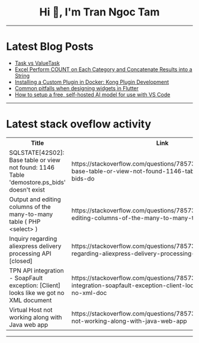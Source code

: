 <h1 align="center">Hi 👋, I'm Tran Ngoc Tam</h1>

---

# Latest Blog Posts 
<!-- BLOG-POST-LIST:START -->
- [Task vs ValueTask](https://dev.to/ben-witt/task-vs-valuetask-499n)
- [Excel Perform COUNT on Each Category and Concatenate Results into a String](https://dev.to/judith677/excel-perform-count-on-each-category-and-concatenate-results-into-a-string-4fn4)
- [Installing a Custom Plugin in Docker: Kong Plugin Development](https://dev.to/zelarsoft/installing-a-custom-plugin-in-docker-kong-plugin-development-4m5f)
- [Common pitfalls when designing widgets in Flutter](https://dev.to/harsh8088/common-pitfalls-when-designing-widgets-in-flutter-afd)
- [How to setup a free, self-hosted AI model for use with VS Code](https://dev.to/glsolaria/how-to-setup-a-free-self-hosted-ai-model-for-use-with-vs-code-4704)
<!-- BLOG-POST-LIST:END -->

---

# Latest stack oveflow activity
<table>
  <tr><th>Title</th><th>Link</th></tr>
  <!-- STACKOVERFLOW:START --><tr><td>SQLSTATE[42S02]: Base table or view not found: 1146 Table &#39;demostore.ps_bids&#39; doesn&#39;t exist</td><td>https://stackoverflow.com/questions/78573655/sqlstate42s02-base-table-or-view-not-found-1146-table-demostore-ps-bids-do</td></tr><tr><td>Output and editing columns of the many-to-many table &lpar; PHP &lt;select&gt; &rpar;</td><td>https://stackoverflow.com/questions/78573624/output-and-editing-columns-of-the-many-to-many-table-php-select</td></tr><tr><td>Inquiry regarding aliexpress delivery processing API [closed]</td><td>https://stackoverflow.com/questions/78573456/inquiry-regarding-aliexpress-delivery-processing-api</td></tr><tr><td>TPN API integration - SoapFault exception: [Client] looks like we got no XML document</td><td>https://stackoverflow.com/questions/78573451/tpn-api-integration-soapfault-exception-client-looks-like-we-got-no-xml-doc</td></tr><tr><td>Virtual Host not working along with Java web app</td><td>https://stackoverflow.com/questions/78573426/virtual-host-not-working-along-with-java-web-app</td></tr><!-- STACKOVERFLOW:END -->
</table>

---


